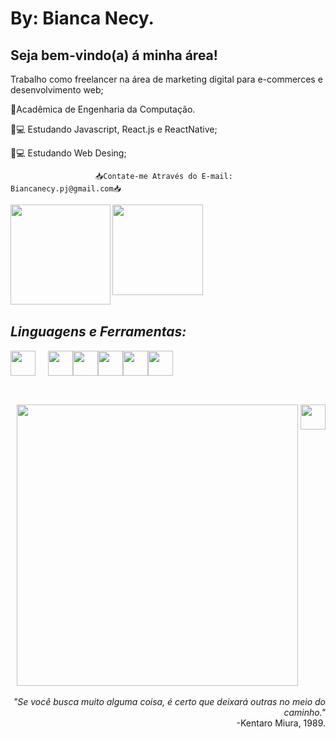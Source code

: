 # By: Bianca Necy.
   ## Seja bem-vindo(a) á minha área!
   Trabalho como freelancer na área de marketing digital para e-commerces e desenvolvimento web;
   
   🍏Acadêmica de Engenharia da Computação.
   
  🔖💻 Estudando Javascript, React.js e ReactNative;
  
  🔖💻 Estudando Web Desing;
  
  
                       📥Contate-me Através do E-mail: Biancanecy.pj@gmail.com📥
                
</div>            
   <a href="https://www.linkedin.com/in/bianca-necy-56b72723b/"><img align="center" width="145px" src="https://img.shields.io/badge/LinkedIn-0077B5?style=for-the-badge&logo=linkedin&logoColor=white" /></a> <a href="https://www.instagram.com/dkbyne/"><img align="left" width="160px" src="https://img.shields.io/badge/Instagram-E4405F?style=for-the-badge&logo=instagram&logoColor=white" /></a> <br><br>
</div>




  ## *Linguagens e Ferramentas:*

<img align="center" width="40px" src="https://user-images.githubusercontent.com/106227810/171755066-05c02077-05cf-401b-bfd6-4e1064bdbcd0.png" style="padding-right:20px;"/><img align="center" width="40px" src="https://user-images.githubusercontent.com/106227810/171755410-4c526721-7f55-4196-bbc8-9b8f6a2de391.png" /><img align="center" width="40px" src="https://user-images.githubusercontent.com/106227810/171755798-e4bd70d9-7df7-4424-8c3c-5dc9c3e0d99f.png" /><img align="center" width="40px" src="https://user-images.githubusercontent.com/106227810/171756685-10071717-9a89-4b38-baf2-966472a27e95.png" /><img align="center" width="40px" src="https://user-images.githubusercontent.com/106227810/171757332-aaa37368-c136-4861-a578-9745cce0f355.png" /><img align="center" width="40px" src="https://user-images.githubusercontent.com/106227810/171757775-cae414e3-f2e9-47c2-b7d5-bd2ec522e787.png" /><br><br>
##



<div align="right">
<img src="https://user-images.githubusercontent.com/106227810/171759572-aa0dc5c9-6bcd-449e-b1a6-6d79082eeb21.png" width="450px" />

<img align="top" width="40px" src="https://user-images.githubusercontent.com/106227810/171761794-0578a382-32ee-4c94-8322-d7c09df6bf93.gif"/>


  *"Se você busca muito alguma coisa, é certo que deixará outras no meio do caminho."*<br> -Kentaro Miura, 1989.
  
                       

 </div>
                
            
